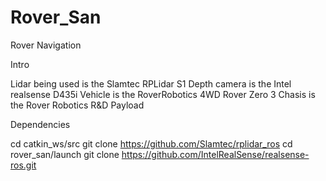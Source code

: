 # Rover_San
Rover Navigation


Intro

Lidar being used is  the Slamtec RPLidar S1 
Depth camera is the Intel realsense D435i
Vehicle is the RoverRobotics 4WD Rover Zero 3 
Chasis is the Rover Robotics R&D Payload

Dependencies

cd  catkin_ws/src
git clone https://github.com/Slamtec/rplidar_ros
cd rover_san/launch
git clone https://github.com/IntelRealSense/realsense-ros.git


